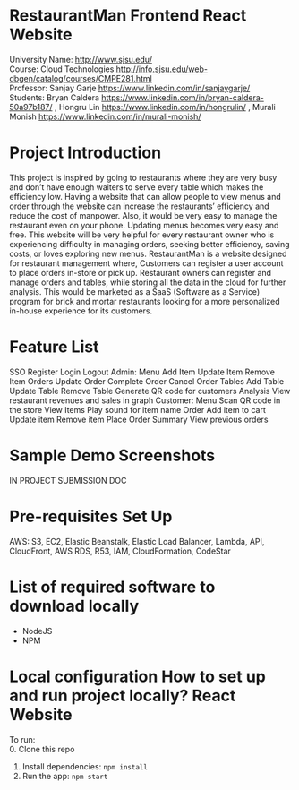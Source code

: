 RestaurantMan Frontend React Website
=========================

University Name: http://www.sjsu.edu/  
Course: Cloud Technologies http://info.sjsu.edu/web-dbgen/catalog/courses/CMPE281.html   
Professor: Sanjay Garje https://www.linkedin.com/in/sanjaygarje/   
Students: Bryan Caldera https://www.linkedin.com/in/bryan-caldera-50a97b187/ , Hongru Lin https://www.linkedin.com/in/hongrulin/ , Murali Monish https://www.linkedin.com/in/murali-monish/ 

Project Introduction 
===================
This project is inspired by going to restaurants where they are very busy and don’t have enough waiters to serve every table which makes the efficiency low. Having a website that can allow people to view menus and order through the website can increase the restaurants’ efficiency and reduce the cost of manpower. Also, it would be very easy to manage the restaurant even on your phone. Updating menus becomes very easy and free. 
This website will be very helpful for every restaurant owner who is experiencing difficulty in managing orders, seeking better efficiency, saving costs, or loves exploring new menus.
RestaurantMan is a website designed for restaurant management where, Customers can register a user account to place orders in-store or pick up. Restaurant owners can register and manage orders and tables, while storing all the data in the cloud for further analysis. This would be marketed as a SaaS (Software as a Service) program for brick and mortar restaurants looking for a more personalized in-house experience for its customers.  

Feature List
============
SSO
Register
Login
Logout
Admin:
Menu
Add Item
Update Item
Remove Item
Orders
Update Order
Complete Order
Cancel Order
Tables
Add Table
Update Table
Remove Table
Generate QR code for customers
Analysis
View restaurant revenues and sales in graph
Customer:
Menu
Scan QR code in the store
View Items
Play sound for item name
Order
Add item to cart
Update item
Remove item
Place Order
Summary
View previous orders


Sample Demo Screenshots
===================
IN PROJECT SUBMISSION DOC

Pre-requisites Set Up
===================
AWS: S3, EC2, Elastic Beanstalk, Elastic Load Balancer, Lambda, API, CloudFront, AWS RDS, R53, IAM, CloudFormation, CodeStar

List of required software to download locally
===================
* NodeJS
* NPM

Local configuration
How to set up and run project locally?
React Website
===================
To run:  
0. Clone this repo
1. Install dependencies: `npm install`
2. Run the app: `npm start`
